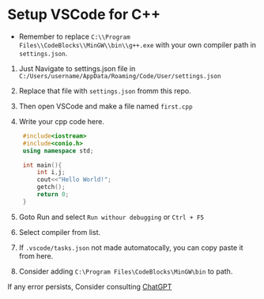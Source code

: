 # Setup VSCode for C++

- Remember to replace `C:\\Program Files\\CodeBlocks\\MinGW\\bin\\g++.exe` with your own compiler path in `settings.json`.

1. Just Navigate to settings.json file in `C:/Users/username/AppData/Roaming/Code/User/settings.json`
2. Replace that file with `settings.json` fromm this repo.
3. Then open VSCode and make a file named `first.cpp`
4. Write your cpp code here.
   ```cpp
	#include<iostream>
	#include<conio.h>
	using namespace std;

	int main(){
		int i,j;
		cout<<"Hello World!";
		getch();
		return 0;
	}
   ```
5. Goto Run and select `Run withour debugging` or `Ctrl + F5`
6. Select compiler from list.

7. If `.vscode/tasks.json` not made automatocally, you can copy paste it from here.

8. Consider adding `C:\Program Files\CodeBlocks\MinGW\bin` to path.


If any error persists, Consider consulting [ChatGPT](https://chat.openai.com)
